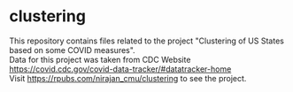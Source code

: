 # clustering
This repository contains files related to the project "Clustering of US States based on some COVID measures".  
Data for this project was taken from CDC Website https://covid.cdc.gov/covid-data-tracker/#datatracker-home  
Visit https://rpubs.com/nirajan_cmu/clustering to see the project.

